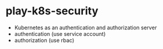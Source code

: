# play-k8s-security

- Kubernetes as an authentication and authorization server
- authentication (use service account)
- authorization (use rbac)